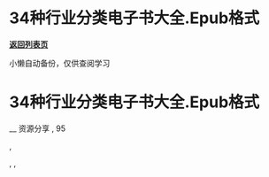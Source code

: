 # 34种行业分类电子书大全.Epub格式

[**返回列表页**](/gzh/懒人手册)

小懒自动备份，仅供查阅学习

# 34种行业分类电子书大全.Epub格式

__ 资源分享 , 95

,

, ,

